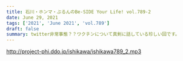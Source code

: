 ```yaml
---
title: 石川・ホンマ・ぶるんのBe-SIDE Your Life! vol.789-2
date: June 29, 2021
tags: ['2021', 'June 2021', 'vol.789']
draft: false
summary: twitter非常事態？？ワクチンについて真剣に話している珍しい回です。
---
```


http://project-phi.ddo.jp/ishikawa/ishikawa789_2.mp3
